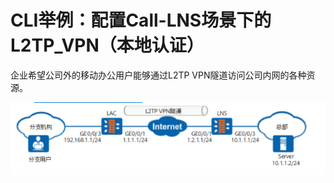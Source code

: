# CLI举例：配置Call-LNS场景下的L2TP_VPN（本地认证）  

企业希望公司外的移动办公用户能够通过L2TP VPN隧道访问公司内网的各种资源。  

![Call-LNS场景下的L2TP.png](Call-LNS场景下的L2TP.png)
